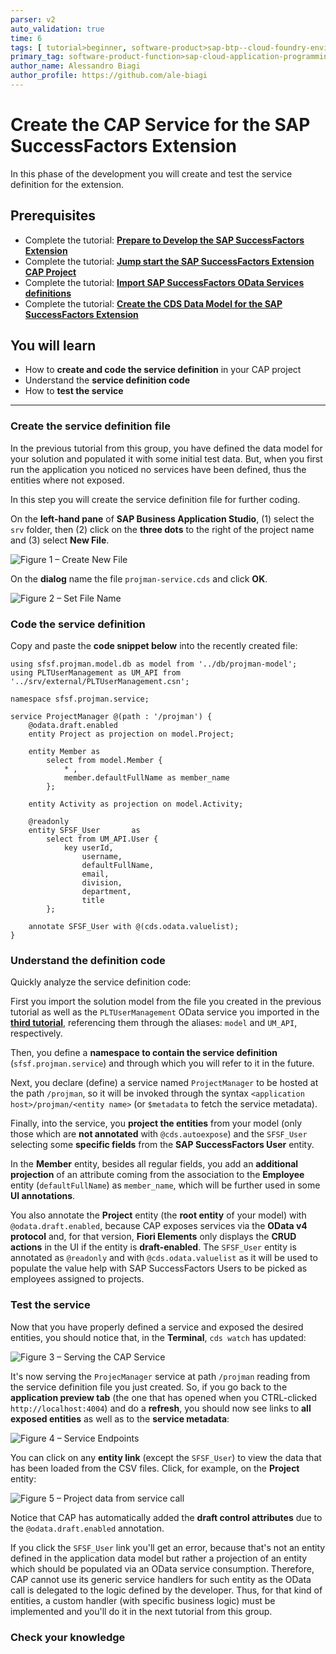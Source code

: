 ```yaml
---
parser: v2
auto_validation: true
time: 6
tags: [ tutorial>beginner, software-product>sap-btp--cloud-foundry-environment]
primary_tag: software-product-function>sap-cloud-application-programming-model
author_name: Alessandro Biagi
author_profile: https://github.com/ale-biagi
---
```


# Create the CAP Service for the SAP SuccessFactors Extension
<!-- description --> In this phase of the development you will create and test the service definition for the extension.

## Prerequisites
 - Complete the tutorial: [**Prepare to Develop the SAP SuccessFactors Extension**](cap-extend-sfsf-intro)
 - Complete the tutorial: [**Jump start the SAP SuccessFactors Extension CAP Project**](cap-extend-sfsf-jumpstart)
 - Complete the tutorial: [**Import SAP SuccessFactors OData Services definitions**](cap-extend-sfsf-import-services)
 - Complete the tutorial: [**Create the CDS Data Model for the SAP SuccessFactors Extension**](cap-extend-sfsf-data-model)

## You will learn
  - How to **create and code the service definition** in your CAP project
  - Understand the  **service definition code**
  - How to **test the service**

---

### Create the service definition file


In the previous tutorial from this group, you have defined the data model for your solution and populated it with some initial test data. But, when you first run the application you noticed no services have been defined, thus the entities where not exposed.

In this step you will create the service definition file for further coding.

On the **left-hand pane** of **SAP Business Application Studio**, (1) select the `srv` folder, then (2) click on the **three dots** to the right of the project name and (3) select **New File**.

![Figure 1 – Create New File](create-file.png)

On the **dialog** name the file `projman-service.cds` and click **OK**.

![Figure 2 – Set File Name](set-file-name.png)


### Code the service definition


Copy and paste the **code snippet below** into the recently created file:

```CDS Service Definition Language
using sfsf.projman.model.db as model from '../db/projman-model';
using PLTUserManagement as UM_API from '../srv/external/PLTUserManagement.csn';

namespace sfsf.projman.service;

service ProjectManager @(path : '/projman') {
    @odata.draft.enabled
    entity Project as projection on model.Project;

    entity Member as
        select from model.Member {
            * ,
            member.defaultFullName as member_name
        };

    entity Activity as projection on model.Activity;

    @readonly
    entity SFSF_User       as
        select from UM_API.User {
            key userId,
                username,
                defaultFullName,
                email,
                division,
                department,
                title
        };

    annotate SFSF_User with @(cds.odata.valuelist);
}
```


### Understand the definition code


Quickly analyze the service definition code:

First you import the solution model from the file you created in the previous tutorial as well as the `PLTUserManagement` OData service you imported in the [**third tutorial**](cap-extend-sfsf-import-services), referencing them through the aliases: `model` and `UM_API`, respectively.

Then, you define a **namespace to contain the service definition** (`sfsf.projman.service`) and through which you will refer to it in the future.

Next, you declare (define) a service named `ProjectManager` to be hosted at the path `/projman`, so it will be invoked through the syntax `<application host>/projman/<entity name>` (or `$metadata` to fetch the service metadata).

Finally, into the service, you **project the entities** from your model (only those which are **not annotated** with `@cds.autoexpose`) and the `SFSF_User` selecting some **specific fields** from the **SAP SuccessFactors User** entity.

In the **Member** entity, besides all regular fields, you add an **additional projection** of an attribute coming from the association to the **Employee** entity (`defaultFullName`) as `member_name`, which will be further used in some **UI annotations**.

You also annotate the **Project** entity (the **root entity** of your model) with `@odata.draft.enabled`, because CAP exposes services via the **OData v4 protocol** and, for that version, **Fiori Elements** only displays the **CRUD actions** in the UI if the entity is **draft-enabled**. The `SFSF_User` entity is annotated as `@readonly` and with `@cds.odata.valuelist` as it will be used to populate the value help with SAP SuccessFactors Users to be picked as employees assigned to projects.


### Test the service


Now that you have properly defined a service and exposed the desired entities, you should notice that, in the **Terminal**, `cds watch` has updated:

![Figure 3 – Serving the CAP Service](serving.png)

It's now serving the `ProjecManager` service at path `/projman` reading from the service definition file you just created. So, if you go back to the **application preview tab** (the one that has opened when you CTRL-clicked `http://localhost:4004`) and do a **refresh**, you should now see links to **all exposed entities** as well as to the **service metadata**:

![Figure 4 – Service Endpoints](service-endpoints.png)

You can click on any **entity link** (except the `SFSF_User`) to view the data that has been loaded from the CSV files. Click, for example, on the **Project** entity:

![Figure 5 – Project data from service call](project-data.png)

Notice that CAP has automatically added the **draft control attributes** due to the `@odata.draft.enabled` annotation.

If you click the `SFSF_User` link you'll get an error, because that's not an entity defined in the application data model but rather a projection of an entity which should be populated via an OData service consumption. Therefore, CAP cannot use its generic service handlers for such entity as the OData call is delegated to the logic defined by the developer. Thus, for that kind of entities, a custom handler (with specific business logic) must be implemented and you'll do it in the next tutorial from this group.


### Check your knowledge



